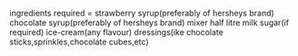 ingredients required =
strawberry syrup(preferably of hersheys brand)
chocolate syrup(preferably of hersheys brand)
mixer
half litre milk
sugar(if required)
ice-cream(any flavour)
dressings(ike chocolate sticks,sprinkles,chocolate cubes,etc)